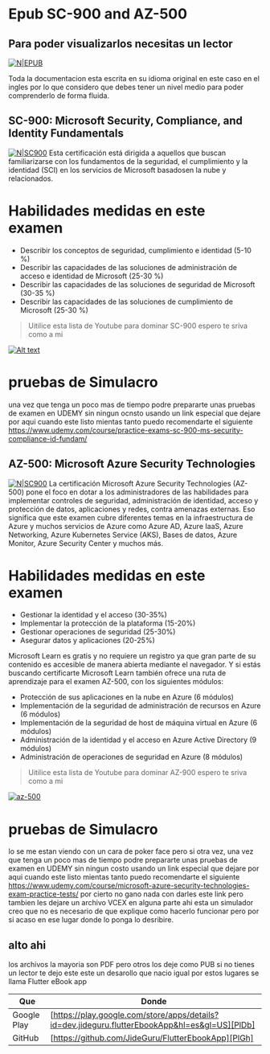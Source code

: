 # Epub SC-900 and AZ-500
## Para poder visualizarlos necesitas un lector 

[![N|EPUB](https://dragonrealmpress.com/wp-content/uploads/2016/12/ePub-icon.png)](https://github.com/zerosorai/AZ-500_Cert)

Toda la documentacion esta escrita en su idioma original en este caso en el ingles por lo que considero que debes tener 
un nivel medio para poder comprenderlo de forma fluida.

## SC-900: Microsoft Security, Compliance, and Identity Fundamentals
[![N|SC900](https://vladtalkstech.com/wp-content/uploads/2021/04/SC-900-e1635110651109.png)](https://docs.microsoft.com/en-us/certifications/exams/sc-900)
Esta certificación está dirigida a aquellos que buscan familiarizarse con los fundamentos de la seguridad, el cumplimiento y la identidad (SCI) en los servicios de Microsoft basados ​​en la nube y relacionados.
# Habilidades medidas en este examen

- Describir los conceptos de seguridad, cumplimiento e identidad (5-10 %)
- Describir las capacidades de las soluciones de administración de acceso e identidad de Microsoft (25-30 %)
- Describir las capacidades de las soluciones de seguridad de Microsoft (30-35 %)
- Describir las capacidades de las soluciones de cumplimiento de Microsoft (25-30 %)

> Uitilice esta lista de Youtube para dominar SC-900
> espero te sriva como a mi 
> 

[![Alt text](https://img.youtube.com/vi/UHeZnZpmtJM/0.jpg)](https://www.youtube.com/playlist?list=PLhLKc18P9YOCAt0hPdnPavwr9V4ADItcq)
# pruebas de Simulacro
una vez que tenga un poco mas de tiempo podre prepararte unas pruebas de examen en UDEMY  sin ningun ocnsto usando un link especial que dejare por aqui cuando este listo
mientas tanto puedo recomendarte el siguiente 
https://www.udemy.com/course/practice-exams-sc-900-ms-security-compliance-id-fundam/

## AZ-500: Microsoft Azure Security Technologies
[![N|SC900](https://www.odm.es/noticias/wp-content/uploads/2021/04/AZ-500-Microsoft-Certified-Azure-Security-Engineer-Associate.jpg)](https://docs.microsoft.com/en-us/certifications/exams/sc-900)
La certificación Microsoft Azure Security Technologies (AZ-500) pone el foco en dotar a los administradores de las habilidades para implementar controles de seguridad, administración de identidad, acceso y protección de datos, aplicaciones y redes, contra amenazas externas. Eso significa que este examen cubre diferentes temas en la infraestructura de Azure y muchos servicios de Azure como Azure AD, Azure IaaS, Azure Networking, Azure Kubernetes Service (AKS), Bases de datos, Azure Monitor, Azure Security Center y muchos más.

# Habilidades medidas en este examen

- Gestionar la identidad y el acceso (30-35%)
- Implementar la protección de la plataforma (15-20%)
- Gestionar operaciones de seguridad (25-30%)
- Asegurar datos y aplicaciones (20-25%)

Microsoft Learn es gratis y no requiere un registro ya que gran parte de su contenido es accesible de manera abierta mediante el navegador. Y si estás buscando certificarte Microsoft Learn también ofrece una ruta de aprendizaje para el examen AZ-500, con los siguientes módulos:

- Protección de sus aplicaciones en la nube en Azure (6 módulos)
- Implementación de la seguridad de administración de recursos en Azure (6 módulos)
- Implementación de la seguridad de host de máquina virtual en Azure (6 módulos)
- Administración de la identidad y el acceso en Azure Active Directory (9 módulos)
- Administración de operaciones de seguridad en Azure (8 módulos)

> Uitilice esta lista de Youtube para dominar AZ-900
> espero te sriva como a mi 

[![az-500](https://img.youtube.com/vi/6vISzj-z8k4/0.jpg)](https://www.youtube.com/playlist?list=PLLsveHyGwURJFsujtU1VjI3emjgAqvRDk)
# pruebas de Simulacro
lo se me estan viendo con un cara de poker face pero si otra vez,  una vez  que tenga un poco mas de tiempo podre prepararte unas pruebas de examen en UDEMY  sin ningun costo usando un link especial que dejare por aqui cuando este listo
mientas tanto puedo recomendarte el siguiente https://www.udemy.com/course/microsoft-azure-security-technologies-exam-practice-tests/ 
por cierto no gano nada con darles este link pero tambien les dejare un archivo VCEX en alguna parte ahi esta un simulador 
creo que no es necesario de que explique como hacerlo funcionar pero por si acaso en ese lugar donde lo ponga lo desribire.
## alto ahi 

los archivos la mayoria son PDF pero otros los deje como PUB si no tienes un lector te dejo este este un desarollo que nacio igual por estos lugares se llama Flutter eBook app

| Que | Donde |
| ------ | ------ |
| Google Play | [https://play.google.com/store/apps/details?id=dev.jideguru.flutterEbookApp&hl=es&gl=US][PlDb] |
| GitHub | [https://github.com/JideGuru/FlutterEbookApp][PlGh] |

